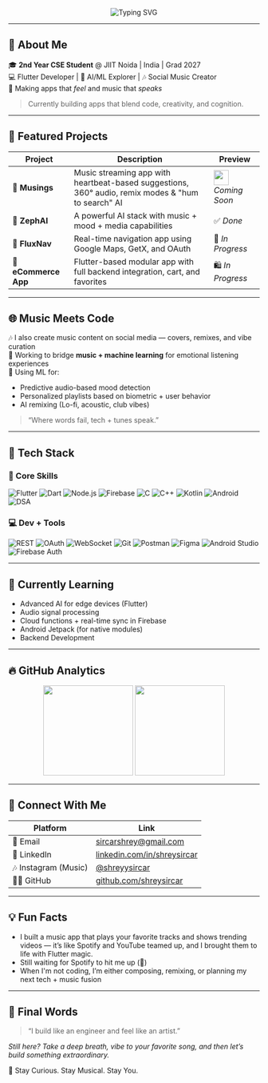 <p align="center">
  <img src="https://readme-typing-svg.demolab.com?font=Fira+Code&pause=1000&center=true&vCenter=true&width=440&lines=Hi%2C+I%27m+Shrey+%3A%29;Full+Stack+App+Developer+%F0%9F%93%B1;AI%2FML+Explorer+%F0%9F%A7%A0;Flutter+Dev+%F0%9F%94%A5;Music+Content+Creator+%F0%9F%8E%B6" alt="Typing SVG" />
</p>

---

## 🚀 About Me

🎓 **2nd Year CSE Student** @ JIIT Noida | India | Grad 2027  
💻 Flutter Developer | 🤖 AI/ML Explorer | 🎶 Social Music Creator  
🎵 Making apps that *feel* and music that *speaks*

> Currently building apps that blend code, creativity, and cognition.

---

## 🎨 Featured Projects

| Project | Description | Preview |
|--------|-------------|---------|
| 🎵 **Musings** | Music streaming app with heartbeat-based suggestions, 360° audio, remix modes & "hum to search" AI | <img src="https://cdn-icons-png.flaticon.com/512/727/727245.png" width="30"/> _Coming Soon_ |
| 🧠 **ZephAI** | A powerful AI stack with music + mood + media capabilities | ✅ _Done_ |
| 🧭 **FluxNav** | Real-time navigation app using Google Maps, GetX, and OAuth | 🚧 _In Progress_ |
| 🛒 **eCommerce App** | Flutter-based modular app with full backend integration, cart, and favorites | 🛍️ _In Progress_ |

---

## 🌐 Music Meets Code

🎶 I also create music content on social media — covers, remixes, and vibe curation  
🎹 Working to bridge **music + machine learning** for emotional listening experiences  
🧠 Using ML for:
- Predictive audio-based mood detection
- Personalized playlists based on biometric + user behavior
- AI remixing (Lo-fi, acoustic, club vibes)

> “Where words fail, tech + tunes speak.”

---

## 🧰 Tech Stack

### 🧱 Core Skills

![Flutter](https://img.shields.io/badge/Flutter-02569B?logo=flutter&logoColor=white)
![Dart](https://img.shields.io/badge/Dart-0175C2?logo=dart&logoColor=white)
![Node.js](https://img.shields.io/badge/Node.js-339933?logo=node.js&logoColor=white)
![Firebase](https://img.shields.io/badge/Firebase-FFCA28?logo=firebase&logoColor=white)
![C](https://img.shields.io/badge/C-00599C?logo=c&logoColor=white)
![C++](https://img.shields.io/badge/C%2B%2B-00599C?logo=cplusplus&logoColor=white)
![Kotlin](https://img.shields.io/badge/Kotlin-7F52FF?logo=kotlin&logoColor=white)
![Android](https://img.shields.io/badge/Android-3DDC84?logo=android&logoColor=white)
![DSA](https://img.shields.io/badge/DSA-%23F0F8FF?logo=brain&logoColor=black)

### 💻 Dev + Tools

![REST](https://img.shields.io/badge/REST-34b7f1?logo=rest&logoColor=white)
![OAuth](https://img.shields.io/badge/OAuth-4E73B2?logo=oauth&logoColor=white)
![WebSocket](https://img.shields.io/badge/WebSockets-000000?logo=websocket&logoColor=white)
![Git](https://img.shields.io/badge/Git-F1502F?logo=git&logoColor=white)
![Postman](https://img.shields.io/badge/Postman-FF6C37?logo=postman&logoColor=white)
![Figma](https://img.shields.io/badge/Figma-1F1F1F?logo=figma&logoColor=white)
![Android Studio](https://img.shields.io/badge/Android_Studio-3DDC84?logo=androidstudio&logoColor=white)
![Firebase Auth](https://img.shields.io/badge/Firebase_Auth-FFCA28?logo=firebase&logoColor=white)

---

## 🧠 Currently Learning

- Advanced AI for edge devices (Flutter)
- Audio signal processing
- Cloud functions + real-time sync in Firebase
- Android Jetpack (for native modules)
- Backend Development 

---

## 🔥 GitHub Analytics

<p align="center">
  <img src="https://github-readme-stats.vercel.app/api?username=shreysircar&show_icons=true&theme=radical&hide=issues" height="180"/>
  <img src="https://streak-stats.demolab.com?user=shreysircar&theme=radical" height="180"/>
</p>

---

## 📸 Connect With Me

| Platform | Link |
|---------|------|
| 📧 Email | [sircarshrey@gmail.com](mailto:sircarshrey@gmail.com) |
| 💼 LinkedIn | [linkedin.com/in/shreysircar](https://www.linkedin.com/in/shrey-sircar-907629283) |
| 🎶 Instagram (Music) | [@shreyysircar](https://www.instagram.com/shreyysircar/) |
| 👨‍💻 GitHub | [github.com/shreysircar](https://github.com/shreysircar) |

---

## 💡 Fun Facts

- I built a music app that plays your favorite tracks and shows trending videos — it’s like Spotify and YouTube teamed up, and I brought them to life with Flutter magic.
- Still waiting for Spotify to hit me up (👀)  
- When I'm not coding, I’m either composing, remixing, or planning my next tech + music fusion

---

## 🏁 Final Words

> “I build like an engineer and feel like an artist.”

_Still here? Take a deep breath, vibe to your favorite song, and then let’s build something extraordinary._

🌿 Stay Curious. Stay Musical. Stay You.
